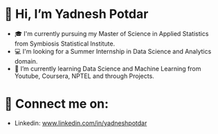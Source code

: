 # 👋 Hi, I’m Yadnesh Potdar
- 🎓 I'm currently pursuing my Master of Science in Applied Statistics from Symbiosis Statistical Institute.
- 💻 I'm looking for a Summer Internship in Data Science and Analytics domain.
- 🌱 I’m currently learning Data Science and Machine Learning from Youtube, Coursera, NPTEL and through Projects.

# 🔗 Connect me on:
- Linkedin: www.linkedin.com/in/yadneshpotdar 
<!---
Yadneshd10/Yadneshd10 is a ✨ special ✨ repository because its `README.md` (this file) appears on your GitHub profile.
You can click the Preview link to take a look at your changes.
--->
